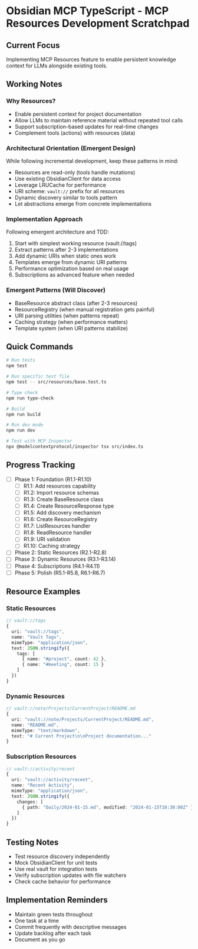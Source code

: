 # Obsidian MCP TypeScript - MCP Resources Development Scratchpad

## Current Focus
Implementing MCP Resources feature to enable persistent knowledge context for LLMs alongside existing tools.

## Working Notes

### Why Resources?
- Enable persistent context for project documentation
- Allow LLMs to maintain reference material without repeated tool calls
- Support subscription-based updates for real-time changes
- Complement tools (actions) with resources (data)

### Architectural Orientation (Emergent Design)
While following incremental development, keep these patterns in mind:
- Resources are read-only (tools handle mutations)
- Use existing ObsidianClient for data access
- Leverage LRUCache for performance
- URI scheme: `vault://` prefix for all resources
- Dynamic discovery similar to tools pattern
- Let abstractions emerge from concrete implementations

### Implementation Approach
Following emergent architecture and TDD:
1. Start with simplest working resource (vault://tags)
2. Extract patterns after 2-3 implementations
3. Add dynamic URIs when static ones work
4. Templates emerge from dynamic URI patterns
5. Performance optimization based on real usage
6. Subscriptions as advanced feature when needed

### Emergent Patterns (Will Discover)
- BaseResource abstract class (after 2-3 resources)
- ResourceRegistry (when manual registration gets painful)
- URI parsing utilities (when patterns repeat)
- Caching strategy (when performance matters)
- Template system (when URI patterns stabilize)

## Quick Commands

```bash
# Run tests
npm test

# Run specific test file
npm test -- src/resources/base.test.ts

# Type check
npm run type-check

# Build
npm run build

# Run dev mode
npm run dev

# Test with MCP Inspector
npx @modelcontextprotocol/inspector tsx src/index.ts
```

## Progress Tracking
- [ ] Phase 1: Foundation (R1.1-R1.10)
  - [ ] R1.1: Add resources capability
  - [ ] R1.2: Import resource schemas
  - [ ] R1.3: Create BaseResource class
  - [ ] R1.4: Create ResourceResponse type
  - [ ] R1.5: Add discovery mechanism
  - [ ] R1.6: Create ResourceRegistry
  - [ ] R1.7: ListResources handler
  - [ ] R1.8: ReadResource handler
  - [ ] R1.9: URI validation
  - [ ] R1.10: Caching strategy
- [ ] Phase 2: Static Resources (R2.1-R2.8)
- [ ] Phase 3: Dynamic Resources (R3.1-R3.14)
- [ ] Phase 4: Subscriptions (R4.1-R4.11)
- [ ] Phase 5: Polish (R5.1-R5.8, R6.1-R6.7)

## Resource Examples

### Static Resources
```typescript
// vault://tags
{
  uri: "vault://tags",
  name: "Vault Tags",
  mimeType: "application/json",
  text: JSON.stringify({
    tags: [
      { name: "#project", count: 42 },
      { name: "#meeting", count: 15 }
    ]
  })
}
```

### Dynamic Resources
```typescript
// vault://note/Projects/CurrentProject/README.md
{
  uri: "vault://note/Projects/CurrentProject/README.md",
  name: "README.md",
  mimeType: "text/markdown",
  text: "# Current Project\n\nProject documentation..."
}
```

### Subscription Resources
```typescript
// vault://activity/recent
{
  uri: "vault://activity/recent",
  name: "Recent Activity",
  mimeType: "application/json",
  text: JSON.stringify({
    changes: [
      { path: "Daily/2024-01-15.md", modified: "2024-01-15T10:30:00Z" }
    ]
  })
}
```

## Testing Notes
- Test resource discovery independently
- Mock ObsidianClient for unit tests
- Use real vault for integration tests
- Verify subscription updates with file watchers
- Check cache behavior for performance

## Implementation Reminders
- Maintain green tests throughout
- One task at a time
- Commit frequently with descriptive messages
- Update backlog after each task
- Document as you go